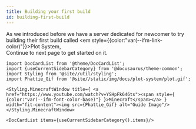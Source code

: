 ```yaml
---
title: Building your first build
id: building-first-build
---
```


As we introduced before we have a server dedicated for newcomer to try building their first build called <em style={{color:"var(--ifm-link-color)"}}>Plot System</em>,<br/>
Continue to next page to get started on it.

```mdx-code-block
import DocCardList from '@theme/DocCardList';
import {useCurrentSidebarCategory} from '@docusaurus/theme-common';
import Styling from '@site//util/styling';
import Phattie_Gif from '@site//static/img/docs/plot-system/plot.gif';

<Styling.MinecraftWindow title={ <a href="https://www.youtube.com/watch?v=YSHpFk646ts"><span style={ {color:"var(--ifm-font-color-base)"} }>Minecraft</span></a> } width="fit-content"><img src={Phattie_Gif} alt="Guide Image"/></Styling.MinecraftWindow>

<DocCardList items={useCurrentSidebarCategory().items}/>
```

